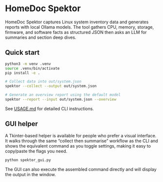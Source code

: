 # HomeDoc Spektor

HomeDoc Spektor captures Linux system inventory data and generates reports with
local Ollama models. The tool gathers CPU, memory, storage, firmware, and
software facts as structured JSON then asks an LLM for summaries and section
deep dives.

## Quick start

```bash
python3 -m venv .venv
source .venv/bin/activate
pip install -e .

# Collect data into out/system.json
spektor --collect --output out/system.json

# Generate an overview report using the default model
spektor --report --input out/system.json --overview
```

See [USAGE.md](USAGE.md) for detailed CLI instructions.

## GUI helper

A Tkinter-based helper is available for people who prefer a visual interface.
It walks through the same “collect then summarise” workflow as the CLI and
shows the equivalent command as you toggle settings, making it easy to
copy/paste the flags you need.

```bash
python spektor_gui.py
```

The GUI can also execute the assembled command directly and will display the
output in the window.
